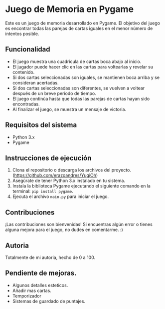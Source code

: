 # Juego de Memoria en Pygame

Este es un juego de memoria desarrollado en Pygame. El objetivo del juego es encontrar todas las parejas de cartas iguales en el menor número de intentos posible.

## Funcionalidad

- El juego muestra una cuadrícula de cartas boca abajo al inicio.
- El jugador puede hacer clic en las cartas para voltearlas y revelar su contenido.
- Si dos cartas seleccionadas son iguales, se mantienen boca arriba y se consideran acertadas.
- Si dos cartas seleccionadas son diferentes, se vuelven a voltear después de un breve período de tiempo.
- El juego continúa hasta que todas las parejas de cartas hayan sido encontradas.
- Al finalizar el juego, se muestra un mensaje de victoria.

## Requisitos del sistema

- Python 3.x
- Pygame

## Instrucciones de ejecución

1. Clona el repositorio o descarga los archivos del proyecto. (https://github.com/erazoandres/YugiOh)
2. Asegúrate de tener Python 3.x instalado en tu sistema.
3. Instala la biblioteca Pygame ejecutando el siguiente comando en la terminal: `pip install pygame`.
4. Ejecuta el archivo `main.py` para iniciar el juego.

## Contribuciones

¡Las contribuciones son bienvenidas! Si encuentras algún error o tienes alguna mejora para el juego, no dudes en comentarme. :)


## Autoria

Totalmente de mi autoria, hecho de 0 a 100.


## Pendiente de mejoras.
- Algunos detalles esteticos.
- Añadir mas cartas.
- Temporizador
- Sistemas de guardado de puntajes.
